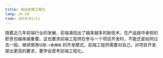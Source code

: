 ```yaml
---
title: 浅谈前端工程化
lang: zh-CN
time: 2019/01/11
---
```

<!-- 
从一个产品、项目的角度来分析。
从 需求分析、设计、开发、测试、运行、维护 等多个阶段探讨。
论证与评估 各个阶段的主要工作，需要解决的问题，以及解决的方案。
从宏观、微观等角度，思考外部环境、内部环境所带来的影响。
思考未来的前端工程化的发展的方向和可能性。
 -->
<!-- 
工程化主要涉及的流程是 开发、测试、运行、维护。
目的是 可维护性、减少重复工作，提高开发效率，规范化流程。
协议，配合工具链
处理环境问题:
微观： 项目本身： 资源管理 -> 资源划分、访问、编译
宏观： 开发环境、测试环境、预生产环境、生产环境 存在的可能的差异

开发阶段 的 工程化:
    1. 代码规范、文档规范  -> 工具支持： eslint、editConfig、JSDoc
    2. 代码管理、协作  -> 工具支持： git
    3. 语法 
                html:(ejs/)  -> 工具支持： 相关编译引擎
                css:(less/scss/stylus/postcss) -> 工具支持： 相关预编译引擎
                js:(ES5/ES6/typescript) -> 工具支持： babel、各类 polyFill
    4. 资源组织、管理： 
    5. 代码审查
测试 工程化：
    1. 单元测试 -> 编写可测试的代码， 单元测试工具
    2. 交互测试 -> 暂不讨论

部署 工程化：
    1. 集成， jenkins

-->

随着近几年前端行业的发展，前端涌现出了越来越多的新技术，在产品链中承担的职责也越来越重要。这也要求前端工程师在参与一个项目开发时，不能还是如同过去一般，继续使用`切图->套模板` 的开发模式，前端工程师需要对自己，对项目开发提出更高的要求，要学会思考前端工程化。

<!-- more -->

